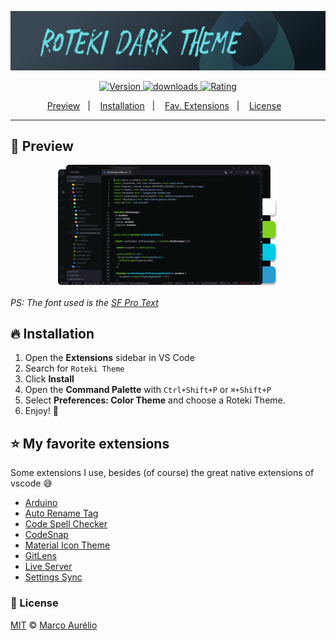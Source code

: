 <p align="center">
    <img alt="roteki banner" src="./.github/banner.png">
</p>

<p align="center">
  <!-- version -->
  <a href="https://marketplace.visualstudio.com/items?itemName=omarcoaur3lio.roteki-theme" target="_blank">
    <img alt="Version" src="https://img.shields.io/visual-studio-marketplace/v/omarcoaur3lio.roteki-theme?maxAge=86400&style=for-the-badge&labelColor=090C0D&color=4BE1E6">
  </a>

  <!-- downloads -->
  <a href="https://marketplace.visualstudio.com/items?itemName=omarcoaur3lio.roteki-theme" target="_blank">
    <img alt="downloads" src="https://img.shields.io/visual-studio-marketplace/d/omarcoaur3lio.roteki-theme?maxAge=3600&style=for-the-badge&labelColor=090C0D&color=4BE1E6">
  </a>

  <!-- rating -->
  <a href="https://marketplace.visualstudio.com/items?itemName=omarcoaur3lio.roteki-theme" target="_blank">
    <img alt="Rating" src="https://img.shields.io/visual-studio-marketplace/stars/omarcoaur3lio.roteki-theme?maxAge=86400&style=for-the-badge&labelColor=090C0D&color=4BE1E6">
  </a>

  <p align="center">
    <a href="#gem-preview">Preview</a>&nbsp;&nbsp;&nbsp;|&nbsp;&nbsp;&nbsp;
    <a href="#fire-installation">Installation</a>&nbsp;&nbsp;&nbsp;|&nbsp;&nbsp;&nbsp;
    <a href="#star-my-favorite-extensions">Fav. Extensions</a>&nbsp;&nbsp;&nbsp;|&nbsp;&nbsp;&nbsp;
    <a href="#page_facing_up-license">License</a>&nbsp;&nbsp;&nbsp;
  </p>
</p>

---

## :gem: Preview
<p align="center">
  <img alt="preview" src="./.github/preview.png" width="70%">
</p>

*PS: The font used is the [SF Pro Text](https://developer.apple.com/fonts/)*

## :fire: Installation
1. Open the **Extensions** sidebar in VS Code
2. Search for `Roteki Theme`
3. Click **Install**
4. Open the **Command Palette** with `Ctrl+Shift+P` or `⌘+Shift+P`
5. Select **Preferences: Color Theme** and choose a Roteki Theme.
6. Enjoy! 🎉 

## :star: My favorite extensions
Some extensions I use, besides (of course) the great native extensions of vscode :sweat_smile:
- [Arduino](https://marketplace.visualstudio.com/items?itemName=vsciot-vscode.vscode-arduino)
- [Auto Rename Tag](https://marketplace.visualstudio.com/items?itemName=formulahendry.auto-rename-tag)
- [Code Spell Checker](https://marketplace.visualstudio.com/items?itemName=streetsidesoftware.code-spell-checker)
- [CodeSnap](https://marketplace.visualstudio.com/items?itemName=adpyke.codesnap)
- [Material Icon Theme](https://marketplace.visualstudio.com/items?itemName=pkief.material-icon-theme)
- [GitLens](https://marketplace.visualstudio.com/items?itemName=eamodio.gitlens)
- [Live Server](https://marketplace.visualstudio.com/items?itemName=ritwickdey.liveserver)
- [Settings Sync](https://marketplace.visualstudio.com/items?itemName=shan.code-settings-sync)

### :page_facing_up: License

[MIT](LICENSE) © [Marco Aurélio](https://github.com/omarcoaur3lio)
